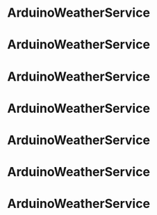 # ArduinoWeatherService
# ArduinoWeatherService
# ArduinoWeatherService
# ArduinoWeatherService
# ArduinoWeatherService
# ArduinoWeatherService
# ArduinoWeatherService
